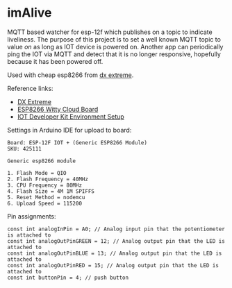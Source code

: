 # imAlive

MQTT based watcher for esp-12f which publishes on a topic to indicate liveliness.
The purpose of this project is to set a well known MQTT topic to value *on* as long as IOT device is powered on.
Another app can periodically ping the IOT via MQTT and detect that it is no longer responsive, hopefully because it
has been powered off.

Used with cheap esp8266 from [dx extreme](http://www.cnx-software.com/2015/12/14/3-compact-esp8266-board-includes-rgd-led-photo-resistor-buttons-and-a-usb-to-ttl-interface/).

Reference links:

- [DX Extreme](http://www.dx.com/p/esp-12f-iot-2-4g-wi-fi-wireless-development-board-module-w-antenna-ch340g-driver-black-white-425111#.VsrcpD-vEu5)
- [ESP8266 Witty Cloud Board](https://yoursunny.com/t/2016/WittyCloud-first/)
- [IOT Developer Kit Environment Setup](https://docs.losant.com/getting-started/losant-iot-dev-kits/environment-setup/)

Settings in Arduino IDE for upload to board:

```
Board: ESP-12F IOT + (Generic ESP8266 Module)
SKU: 425111

Generic esp8266 module

1. Flash Mode = QIO
2. Flash Frequency = 40MHz
3. CPU Frequency = 80MHz
4. Flash Size = 4M 1M SPIFFS
5. Reset Method = nodemcu
6. Upload Speed = 115200
```

Pin assignments:

```
const int analogInPin = A0; // Analog input pin that the potentiometer is attached to
const int analogOutPinGREEN = 12; // Analog output pin that the LED is attached to
const int analogOutPinBLUE = 13; // Analog output pin that the LED is attached to
const int analogOutPinRED = 15; // Analog output pin that the LED is attached to
const int buttonPin = 4; // push button
```
